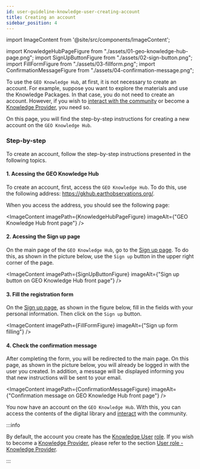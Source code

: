 ```yaml
---
id: user-guideline-knowledge-user-creating-account
title: Creating an account
sidebar_position: 4
---
```


import ImageContent from '@site/src/components/ImageContent';

import KnowledgeHubPageFigure from "./assets/01-geo-knowledge-hub-page.png";
import SignUpButtonFigure from "./assets/02-sign-button.png";
import FillFormFigure from "./assets/03-fillform.png";
import ConfirmationMessageFigure from "./assets/04-confirmation-message.png";

To use the `GEO Knowledge Hub`, at first, it is not necessary to create an account. For example, suppose you want to explore the materials and use the Knowledge Packages. In that case, you do not need to create an account. However, if you wish to [interact with the community](../interacting/interacting.md) or become a [Knowledge Provider](../../../concepts/user-roles.md#knowledge-provider), you need so.

On this page, you will find the step-by-step instructions for creating a new account on the `GEO Knowledge Hub`.

### Step-by-step

To create an account, follow the step-by-step instructions presented in the following topics.

#### 1. Acessing the GEO Knowledge Hub

To create an account, first, access the `GEO Knowledge Hub`. To do this, use the following address: https://gkhub.earthobservations.org/. 

When you access the address, you should see the following page:

<ImageContent
    imagePath={KnowledgeHubPageFigure}
    imageAlt={"GEO Knowledge Hub front page"}
/>

#### 2. Acessing the Sign up page

On the main page of the `GEO Knowledge Hub`, go to the [Sign up page](https://gkhub.earthobservations.org/signup/). To do this, as shown in the picture below, use the `Sign up` button in the upper right corner of the page.

<ImageContent
    imagePath={SignUpButtonFigure}
    imageAlt={"Sign up button on GEO Knowledge Hub front page"}
/>

#### 3. Fill the registration form

On the [Sign up page](https://gkhub.earthobservations.org/signup/), as shown in the figure below, fill in the fields with your personal information. Then click on the `Sign up` button.

<ImageContent
    imagePath={FillFormFigure}
    imageAlt={"Sign up form filling"}
/>

#### 4. Check the confirmation message

After completing the form, you will be redirected to the main page. On this page, as shown in the picture below, you will already be logged in with the user you created. In addition, a message will be displayed informing you that new instructions will be sent to your email.

<ImageContent
    imagePath={ConfirmationMessageFigure}
    imageAlt={"Confirmation message on GEO Knowledge Hub front page"}
/>

You now have an account on the `GEO Knowledge Hub`. With this, you can access the contents of the digital library and [interact](../interacting/interacting.md) with the community.

:::info

By default, the account you create has the [Knowledge User](../../../concepts/user-roles.md#knowledge-user) [role](../../../concepts/user-roles.md). If you wish to become a [Knowledge Provider](../../../concepts/user-roles.md#knowledge-provider), please refer to the section [User role - Knowledge Provider](../../../concepts/user-roles.md#knowledge-provider).

:::

